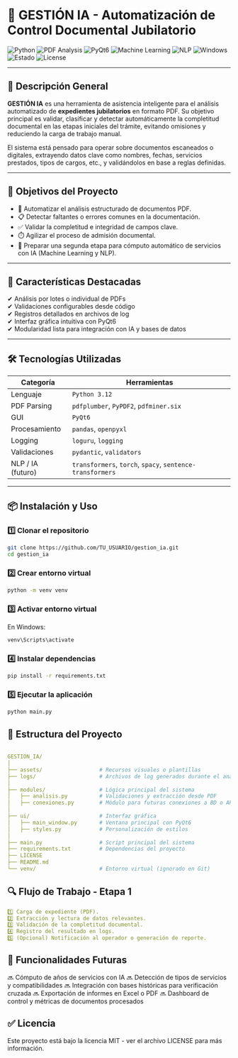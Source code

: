# 🧠 GESTIÓN IA - Automatización de Control Documental Jubilatorio

![Python](https://img.shields.io/badge/Python-3.12-blue?style=for-the-badge&logo=python)
![PDF Analysis](https://img.shields.io/badge/PDF%20Parser-pdfplumber-orange?style=for-the-badge&logo=adobeacrobatreader)
![PyQt6](https://img.shields.io/badge/GUI-PyQt6-brightgreen?style=for-the-badge&logo=qt)
![Machine Learning](https://img.shields.io/badge/ML-Preparado-orange?style=for-the-badge&logo=pytorch)
![NLP](https://img.shields.io/badge/NLP-Futuro%20Integrado-green?style=for-the-badge&logo=openai)
![Windows](https://img.shields.io/badge/Windows-10%2B-lightgrey?style=for-the-badge&logo=windows)
![Estado](https://img.shields.io/badge/Estado-En%20Desarrollo-yellow?style=for-the-badge)
![License](https://img.shields.io/badge/Licencia-MIT-blue?style=for-the-badge)

---

## 📢 Descripción General

**GESTIÓN IA** es una herramienta de asistencia inteligente para el análisis automatizado de **expedientes jubilatorios** en formato PDF. Su objetivo principal es validar, clasificar y detectar automáticamente la completitud documental en las etapas iniciales del trámite, evitando omisiones y reduciendo la carga de trabajo manual.

El sistema está pensado para operar sobre documentos escaneados o digitales, extrayendo datos clave como nombres, fechas, servicios prestados, tipos de cargos, etc., y validándolos en base a reglas definidas.

---

## 🚀 Objetivos del Proyecto

- 📄 Automatizar el análisis estructurado de documentos PDF.
- 📋 Detectar faltantes o errores comunes en la documentación.
- ✅ Validar la completitud e integridad de campos clave.
- ⏱️ Agilizar el proceso de admisión documental.
- 🧠 Preparar una segunda etapa para cómputo automático de servicios con IA (Machine Learning y NLP).

---

## 🧩 Características Destacadas

✔ Análisis por lotes o individual de PDFs  
✔ Validaciones configurables desde código  
✔ Registros detallados en archivos de log  
✔ Interfaz gráfica intuitiva con PyQt6  
✔ Modularidad lista para integración con IA y bases de datos  

---

## 🛠️ Tecnologías Utilizadas

| Categoría         | Herramientas                                                        |
|------------------|---------------------------------------------------------------------|
| Lenguaje         | `Python 3.12`                                                       |
| PDF Parsing      | `pdfplumber`, `PyPDF2`, `pdfminer.six`                             |
| GUI              | `PyQt6`                                                             |
| Procesamiento    | `pandas`, `openpyxl`                                                |
| Logging          | `loguru`, `logging`                                                 |
| Validaciones     | `pydantic`, `validators`                                            |
| NLP / IA (futuro)| `transformers`, `torch`, `spacy`, `sentence-transformers`          |

---

## 📦 Instalación y Uso

### 1️⃣ Clonar el repositorio

```bash
git clone https://github.com/TU_USUARIO/gestion_ia.git
cd gestion_ia
```

### 2️⃣ Crear entorno virtual
```bash
python -m venv venv
```
### 3️⃣ Activar entorno virtual
En Windows:
```bash
venv\Scripts\activate
```
### 4️⃣ Instalar dependencias
```bash
pip install -r requirements.txt
```
### 5️⃣ Ejecutar la aplicación
```bash
python main.py
```

## 📂 Estructura del Proyecto
```yaml

GESTION_IA/
│
├── assets/                  # Recursos visuales o plantillas
├── logs/                    # Archivos de log generados durante el análisis
│
├── modules/                 # Lógica principal del sistema
│   ├── analisis.py          # Validaciones y extracción desde PDF
│   ├── conexiones.py        # Módulo para futuras conexiones a BD o APIs
│
├── ui/                      # Interfaz gráfica
│   ├── main_window.py       # Ventana principal con PyQt6
│   ├── styles.py            # Personalización de estilos
│
├── main.py                  # Script principal del sistema
├── requirements.txt         # Dependencias del proyecto
├── LICENSE
├── README.md
└── venv/                    # Entorno virtual (ignorado en Git)
```


## 🔍 Flujo de Trabajo - Etapa 1
```yaml
1️⃣ Carga de expediente (PDF).
2️⃣ Extracción y lectura de datos relevantes.
3️⃣ Validación de la completitud documental.
4️⃣ Registro del resultado en logs.
5️⃣ (Opcional) Notificación al operador o generación de reporte.
```

## 🧠 Funcionalidades Futuras
🔜 Cómputo de años de servicios con IA
🔜 Detección de tipos de servicios y compatibilidades
🔜 Integración con bases históricas para verificación cruzada
🔜 Exportación de informes en Excel o PDF
🔜 Dashboard de control y métricas de documentos procesados

## ✅ Licencia
Este proyecto está bajo la licencia MIT - ver el archivo LICENSE para más información.

